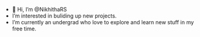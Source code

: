 - 👋 Hi, I’m @NikhithaRS
-  I’m interested in buliding up new projects.
-  I’m currently an undergrad who love to explore and learn new stuff in my free time.

<!---
NikhithaRS/NikhithaRS is a ✨ special ✨ repository because its `README.md` (this file) appears on your GitHub profile.
You can click the Preview link to take a look at your changes.
--->
